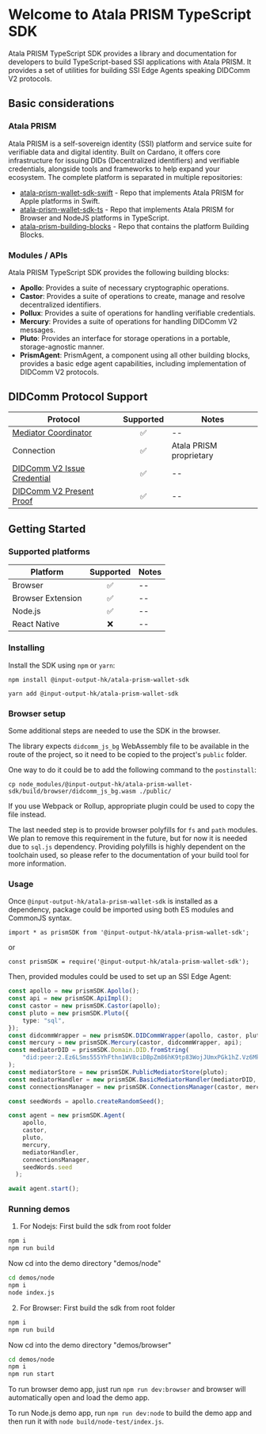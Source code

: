 # Welcome to Atala PRISM TypeScript SDK

Atala PRISM TypeScript SDK provides a library and documentation for developers to build 
TypeScript-based SSI applications with Atala PRISM. It provides a set of 
utilities for building SSI Edge Agents speaking DIDComm V2 protocols. 

## Basic considerations

### Atala PRISM

Atala PRISM is a self-sovereign identity (SSI) platform and service suite for 
verifiable data and digital identity. Built on Cardano, it offers core 
infrastructure for issuing DIDs (Decentralized identifiers) and verifiable 
credentials, alongside tools and frameworks to help expand your ecosystem.
The complete platform is separated in multiple repositories:

* [atala-prism-wallet-sdk-swift](https://github.com/input-output-hk/atala-prism-wallet-sdk-swift) - Repo that implements Atala PRISM for Apple platforms in Swift.
* [atala-prism-wallet-sdk-ts](https://github.com/input-output-hk/atala-prism-wallet-sdk-ts) - Repo that implements Atala PRISM for Browser and NodeJS platforms in TypeScript.
* [atala-prism-building-blocks](https://github.com/input-output-hk/atala-prism-building-blocks) - Repo that contains the platform Building Blocks.

### Modules / APIs

Atala PRISM TypeScript SDK provides the following building blocks:

* **Apollo**: Provides a suite of necessary cryptographic operations.
* **Castor**: Provides a suite of operations to create, manage and resolve decentralized identifiers.
* **Pollux**: Provides a suite of operations for handling verifiable credentials.
* **Mercury**: Provides a suite of operations for handling DIDComm V2 messages.
* **Pluto**: Provides an interface for storage operations in a portable, storage-agnostic manner.
* **PrismAgent**: PrismAgent, a component using all other building blocks, provides a basic edge agent capabilities, including implementation of DIDComm V2 protocols.

## DIDComm Protocol Support

| Protocol | Supported | Notes |
| --- | :--: | -- |
| [Mediator Coordinator](https://didcomm.org/mediator-coordination/2.0/) | :white_check_mark: | -- |
| Connection | :white_check_mark: | Atala PRISM proprietary |
| [DIDComm V2 Issue Credential](https://github.com/decentralized-identity/waci-didcomm/tree/main/issue_credential) | :white_check_mark: | -- |
| [DIDComm V2 Present Proof](https://github.com/decentralized-identity/waci-didcomm/blob/main/present_proof/present-proof-v3.md) | :white_check_mark: | -- |

## Getting Started

### Supported platforms

| Platform | Supported | Notes |
| --- | :--: | -- |
| Browser | :white_check_mark: | -- |
| Browser Extension | :white_check_mark: | -- |
| Node.js | :white_check_mark: | -- |
| React Native | :x: | -- |

### Installing
Install the SDK using `npm` or `yarn`:

`npm install @input-output-hk/atala-prism-wallet-sdk`

`yarn add @input-output-hk/atala-prism-wallet-sdk`

### Browser setup

Some additional steps are needed to use the SDK in the browser.

The library expects `didcomm_js_bg` WebAssembly file to be available in the route of 
the project, so it need to be copied to the project's `public` folder.

One way to do it could be to add the following command to the `postinstall`:

```shell
cp node_modules/@input-output-hk/atala-prism-wallet-sdk/build/browser/didcomm_js_bg.wasm ./public/
```

If you use Webpack or Rollup, appropriate plugin could be used to copy the file instead.

The last needed step is to provide browser polyfills for `fs` and `path` modules. 
We plan to remove this requirement in the future, but for now it is needed due to
`sql.js` dependency. Providing polyfills is highly dependent on the toolchain used,
so please refer to the documentation of your build tool for more information.

### Usage
Once `@input-output-hk/atala-prism-wallet-sdk` is installed as a dependency, 
package could be imported using both ES modules and CommonJS syntax.

`import * as prismSDK from '@input-output-hk/atala-prism-wallet-sdk';`

or

`const prismSDK = require('@input-output-hk/atala-prism-wallet-sdk');`

Then, provided modules could be used to set up an SSI Edge Agent:

```ts
const apollo = new prismSDK.Apollo();
const api = new prismSDK.ApiImpl();
const castor = new prismSDK.Castor(apollo);
const pluto = new prismSDK.Pluto({
    type: "sql",
});
const didcommWrapper = new prismSDK.DIDCommWrapper(apollo, castor, pluto);
const mercury = new prismSDK.Mercury(castor, didcommWrapper, api);
const mediatorDID = prismSDK.Domain.DID.fromString(
    "did:peer:2.Ez6LSms555YhFthn1WV8ciDBpZm86hK9tp83WojJUmxPGk1hZ.Vz6MkmdBjMyB4TS5UbbQw54szm8yvMMf1ftGV2sQVYAxaeWhE.SeyJpZCI6Im5ldy1pZCIsInQiOiJkbSIsInMiOiJodHRwczovL21lZGlhdG9yLnJvb3RzaWQuY2xvdWQiLCJhIjpbImRpZGNvbW0vdjIiXX0"
);
const mediatorStore = new prismSDK.PublicMediatorStore(pluto);
const mediatorHandler = new prismSDK.BasicMediatorHandler(mediatorDID, mercury, mediatorStore);
const connectionsManager = new prismSDK.ConnectionsManager(castor, mercury, pluto, mediatorHandler);

const seedWords = apollo.createRandomSeed();

const agent = new prismSDK.Agent(
    apollo,
    castor,
    pluto,
    mercury,
    mediatorHandler,
    connectionsManager,
    seedWords.seed
  );

await agent.start();
```

### Running demos

1. For Nodejs:
First build the sdk from root folder
```bash
npm i
npm run build
```

Now cd into the demo directory "demos/node"
```bash
cd demos/node
npm i
node index.js
```

2. For Browser:
First build the sdk from root folder
```bash
npm i
npm run build
```

Now cd into the demo directory "demos/browser"
```bash
cd demos/node
npm i
npm run start
```

To run browser demo app, just run `npm run dev:browser` and browser will automatically open and load the demo app.

To run Node.js demo app, run `npm run dev:node` to build the demo app and then run it with `node build/node-test/index.js`.
